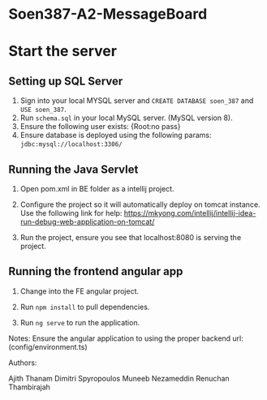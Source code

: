 # Soen387-A2-MessageBoard

# Start the server

## Setting up SQL Server

1. Sign into your local MYSQL server and `CREATE DATABASE soen_387` and `USE soen_387`.
1. Run `schema.sql` in your local MySQL server. (MySQL version 8). 
2. Ensure the following user exists: {Root:no pass}
3. Ensure database is deployed using the following params: `jdbc:mysql://localhost:3306/`


## Running the Java Servlet

1. Open pom.xml in BE folder as a intellij project.

2. Configure the project so it will automatically deploy on tomcat instance. Use the following link for help:  https://mkyong.com/intellij/intellij-idea-run-debug-web-application-on-tomcat/

3. Run the project, ensure you see that localhost:8080 is serving the project.


## Running the frontend angular app

1. Change into the FE angular project.

2. Run `npm install` to pull dependencies.

3. Run `ng serve` to run the application. 

Notes: Ensure the angular application to using the proper backend url: (config/environment.ts)


Authors: 

Ajith Thanam
Dimitri Spyropoulos
Muneeb Nezameddin
Renuchan Thambirajah
